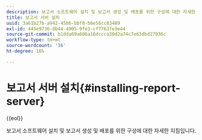 ```yaml
---
description: 보고서 소프트웨어 설치 및 보고서 생성 및 배포를 위한 구성에 대한 자세한 지침입니다.
title: 보고서 서버 설치
uuid: 3a61b27b-a942-45b6-bbf0-b6e56cc83489
exl-id: 445e9736-8b44-4905-9fe3-cf7763fe3e44
source-git-commit: b1dda69a606a16dccca30d2a74c7e63dbd27936c
workflow-type: tm+mt
source-wordcount: '36'
ht-degree: 16%

---
```


# 보고서 서버 설치{#installing-report-server}

{{eol}}

보고서 소프트웨어 설치 및 보고서 생성 및 배포를 위한 구성에 대한 자세한 지침입니다.
